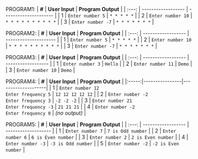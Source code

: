 PROGRAM1:
| **#** | **User Input**     | **Program Output**    |
| :---: | ------------------ | --------------------- |
|   1   | `Enter number 5`  | `* * * * *`           |
|   2   | `Enter number 10` | `* * * * * * * * * *` |
|   3   | `Enter number -7` | `* * * * * * *`       |


PROGRAM2:
| **#** | **User Input**     | **Program Output**    |
| :---: | ------------------ | --------------------- |
|   1   | `Enter number 5`  | `* * * * *`           |
|   2   | `Enter number 10` | `* * * * * * * * * *` |
|   3   | `Enter number -7` | `* * * * * * *`       |


PROGRAM3:
| **#** | **User Input**     | **Program Output** |
| :---: | ------------------ | ------------------ |
|   1   | `Enter number 3`  | `Hello`            |
|   2   | `Enter number 11` | `Demo`             |
|   3   | `Enter number 10` | `Demo`             |


PROGRAM4:
| **#** | **User Input** | **Program Output** |
|:-----:|----------------|--------------------|
| 1 | `Enter number 12`<br>`Enter frequency 5` | `12 12 12 12 12` |
| 2 | `Enter number -2`<br>`Enter frequency 3` | `-2 -2 -2` |
| 3 | `Enter number 21`<br>`Enter frequency -3` | `21 21 21` |
| 4 | `Enter number -2`<br>`Enter frequency 0` | *(no output)* |

PROGRAM5:
| **#** | **User Input**     | **Program Output**  |
| :---: | ------------------ | ------------------- |
|   1   | `Enter number 7`  | `7 is Odd number`   |
|   2   | `Enter number 6`  | `6 is Even number`  |
|   3   | `Enter number 2`  | `2 is Even number`  |
|   4   | `Enter number -3` | `-3 is Odd number`  |
|   5   | `Enter number -2` | `-2 is Even number` |




